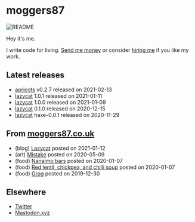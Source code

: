 
# moggers87

![README](https://github.com/moggers87/moggers87/workflows/Update%20README/badge.svg)

Hey it's me.

I write code for living. [Send me money](https://ko-fi.com/moggers87) or
consider [hiring me](vlgi.space) if you like my work.

## Latest releases

- <a href="https://github.com/moggers87/apricots">apricots</a> v0.2.7 released on 2021-02-13
- <a href="https://github.com/moggers87-games/lazycat">lazycat</a> 1.0.1 released on 2021-01-11
- <a href="https://github.com/moggers87-games/lazycat">lazycat</a> 1.0.0 released on 2021-01-09
- <a href="https://github.com/moggers87-games/lazycat">lazycat</a> 0.1.0 released on 2020-12-15
- <a href="https://github.com/moggers87-games/lazycat">lazycat</a> haxe-0.0.1 released on 2020-11-29

## From [moggers87.co.uk](https://moggers87.co.uk)

- (blog) <a href="https://moggers87.co.uk/blog/lazycat">Lazycat</a> posted on 2021-01-12
- (art) <a href="https://moggers87.co.uk/art/mistake">Mistake</a> posted on 2020-05-09
- (food) <a href="https://moggers87.co.uk/food/nanaimo-bars">Nanaimo&nbsp;bars</a> posted on 2020-01-07
- (food) <a href="https://moggers87.co.uk/food/lentil-chickpea-chilli-soup">Red lentil, chickpea, and chilli&nbsp;soup</a> posted on 2020-01-07
- (food) <a href="https://moggers87.co.uk/food/grog">Grog</a> posted on 2019-12-30

## Elsewhere

- [Twitter](https://twitter.com/moggers87)
- [Mastodon.xyz](https://mastodon.xyz/moggers87)


